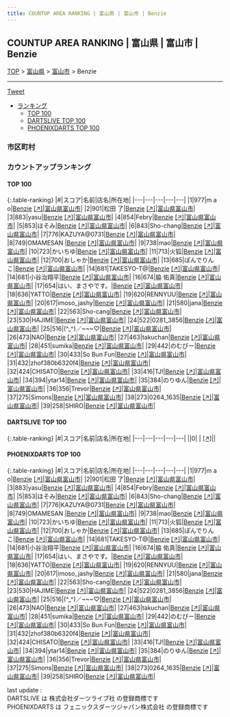 ```yaml
---
title: COUNTUP AREA RANKING | 富山県 | 富山市 | Benzie
---
```

## COUNTUP AREA RANKING | 富山県 | 富山市 | Benzie

[TOP](/darts/rank/) > [富山県](/darts/rank/富山県/) > [富山市](/darts/rank/富山県/富山市/) > Benzie

___

<a href="https://twitter.com/share?ref_src=twsrc%5Etfw" data-text="COUNTUP AREA RANKING | 富山県富山市Benzie" class="twitter-share-button" data-hashtags="DARTSLIVE,PHOENIXDARTS,darts,ダーツ" data-show-count="false">Tweet</a>

* [ランキング](#カウントアップランキング)
    * [TOP 100](#top-100)
    * [DARTSLIVE TOP 100](#dartslive-top-100)
    * [PHOENIXDARTS TOP 100](#phoenixdarts-top-100)

### 市区町村

<ul>

</ul>

### カウントアップランキング

#### TOP 100



{:.table-ranking}
|#|スコア|名前|店名|所在地|
|---|---|---|---|---|
|1|977|<span class="rank-name-pd">m a o</span>|<a href="/darts/rank/shops/88128.html">Benzie</a> <a href="https://vs.phoenixdarts.com/jp/shop/shopDetailInfo/s_88128?s_seq=88128">[↗]</a>|<a href="/darts/rank/富山県/富山市">富山県富山市</a>|
|2|901|<span class="rank-name-pd"><span class="pro-icon-pd"></span>松田 了</span>|<a href="/darts/rank/shops/88128.html">Benzie</a> <a href="https://vs.phoenixdarts.com/jp/shop/shopDetailInfo/s_88128?s_seq=88128">[↗]</a>|<a href="/darts/rank/富山県/富山市">富山県富山市</a>|
|3|883|<span class="rank-name-pd">yasu</span>|<a href="/darts/rank/shops/88128.html">Benzie</a> <a href="https://vs.phoenixdarts.com/jp/shop/shopDetailInfo/s_88128?s_seq=88128">[↗]</a>|<a href="/darts/rank/富山県/富山市">富山県富山市</a>|
|4|854|<span class="rank-name-pd">Febry</span>|<a href="/darts/rank/shops/88128.html">Benzie</a> <a href="https://vs.phoenixdarts.com/jp/shop/shopDetailInfo/s_88128?s_seq=88128">[↗]</a>|<a href="/darts/rank/富山県/富山市">富山県富山市</a>|
|5|853|<span class="rank-name-pd">ほそみ</span>|<a href="/darts/rank/shops/88128.html">Benzie</a> <a href="https://vs.phoenixdarts.com/jp/shop/shopDetailInfo/s_88128?s_seq=88128">[↗]</a>|<a href="/darts/rank/富山県/富山市">富山県富山市</a>|
|6|843|<span class="rank-name-pd">Sho-chang</span>|<a href="/darts/rank/shops/88128.html">Benzie</a> <a href="https://vs.phoenixdarts.com/jp/shop/shopDetailInfo/s_88128?s_seq=88128">[↗]</a>|<a href="/darts/rank/富山県/富山市">富山県富山市</a>|
|7|776|<span class="rank-name-pd">KAZUYA@0731</span>|<a href="/darts/rank/shops/88128.html">Benzie</a> <a href="https://vs.phoenixdarts.com/jp/shop/shopDetailInfo/s_88128?s_seq=88128">[↗]</a>|<a href="/darts/rank/富山県/富山市">富山県富山市</a>|
|8|749|<span class="rank-name-pd">OMAMESAN </span>|<a href="/darts/rank/shops/88128.html">Benzie</a> <a href="https://vs.phoenixdarts.com/jp/shop/shopDetailInfo/s_88128?s_seq=88128">[↗]</a>|<a href="/darts/rank/富山県/富山市">富山県富山市</a>|
|9|738|<span class="rank-name-pd">mao</span>|<a href="/darts/rank/shops/88128.html">Benzie</a> <a href="https://vs.phoenixdarts.com/jp/shop/shopDetailInfo/s_88128?s_seq=88128">[↗]</a>|<a href="/darts/rank/富山県/富山市">富山県富山市</a>|
|10|723|<span class="rank-name-pd">かいちゆ</span>|<a href="/darts/rank/shops/88128.html">Benzie</a> <a href="https://vs.phoenixdarts.com/jp/shop/shopDetailInfo/s_88128?s_seq=88128">[↗]</a>|<a href="/darts/rank/富山県/富山市">富山県富山市</a>|
|11|713|<span class="rank-name-pd">火狐</span>|<a href="/darts/rank/shops/88128.html">Benzie</a> <a href="https://vs.phoenixdarts.com/jp/shop/shopDetailInfo/s_88128?s_seq=88128">[↗]</a>|<a href="/darts/rank/富山県/富山市">富山県富山市</a>|
|12|700|<span class="rank-name-pd">おしゃか</span>|<a href="/darts/rank/shops/88128.html">Benzie</a> <a href="https://vs.phoenixdarts.com/jp/shop/shopDetailInfo/s_88128?s_seq=88128">[↗]</a>|<a href="/darts/rank/富山県/富山市">富山県富山市</a>|
|13|685|<span class="rank-name-pd">ぽんでりんこ</span>|<a href="/darts/rank/shops/88128.html">Benzie</a> <a href="https://vs.phoenixdarts.com/jp/shop/shopDetailInfo/s_88128?s_seq=88128">[↗]</a>|<a href="/darts/rank/富山県/富山市">富山県富山市</a>|
|14|681|<span class="rank-name-pd">TAKESYO-T@</span>|<a href="/darts/rank/shops/88128.html">Benzie</a> <a href="https://vs.phoenixdarts.com/jp/shop/shopDetailInfo/s_88128?s_seq=88128">[↗]</a>|<a href="/darts/rank/富山県/富山市">富山県富山市</a>|
|14|681|<span class="rank-name-pd">小谷治翔平</span>|<a href="/darts/rank/shops/88128.html">Benzie</a> <a href="https://vs.phoenixdarts.com/jp/shop/shopDetailInfo/s_88128?s_seq=88128">[↗]</a>|<a href="/darts/rank/富山県/富山市">富山県富山市</a>|
|16|674|<span class="rank-name-pd">脇 佑真</span>|<a href="/darts/rank/shops/88128.html">Benzie</a> <a href="https://vs.phoenixdarts.com/jp/shop/shopDetailInfo/s_88128?s_seq=88128">[↗]</a>|<a href="/darts/rank/富山県/富山市">富山県富山市</a>|
|17|654|<span class="rank-name-pd">はい、まさやです。</span>|<a href="/darts/rank/shops/88128.html">Benzie</a> <a href="https://vs.phoenixdarts.com/jp/shop/shopDetailInfo/s_88128?s_seq=88128">[↗]</a>|<a href="/darts/rank/富山県/富山市">富山県富山市</a>|
|18|636|<span class="rank-name-pd">YATTO</span>|<a href="/darts/rank/shops/88128.html">Benzie</a> <a href="https://vs.phoenixdarts.com/jp/shop/shopDetailInfo/s_88128?s_seq=88128">[↗]</a>|<a href="/darts/rank/富山県/富山市">富山県富山市</a>|
|19|620|<span class="rank-name-pd">RENNYUU</span>|<a href="/darts/rank/shops/88128.html">Benzie</a> <a href="https://vs.phoenixdarts.com/jp/shop/shopDetailInfo/s_88128?s_seq=88128">[↗]</a>|<a href="/darts/rank/富山県/富山市">富山県富山市</a>|
|20|617|<span class="rank-name-pd">imoso_jashy</span>|<a href="/darts/rank/shops/88128.html">Benzie</a> <a href="https://vs.phoenixdarts.com/jp/shop/shopDetailInfo/s_88128?s_seq=88128">[↗]</a>|<a href="/darts/rank/富山県/富山市">富山県富山市</a>|
|21|580|<span class="rank-name-pd">jana</span>|<a href="/darts/rank/shops/88128.html">Benzie</a> <a href="https://vs.phoenixdarts.com/jp/shop/shopDetailInfo/s_88128?s_seq=88128">[↗]</a>|<a href="/darts/rank/富山県/富山市">富山県富山市</a>|
|22|563|<span class="rank-name-pd">Sho-cang</span>|<a href="/darts/rank/shops/88128.html">Benzie</a> <a href="https://vs.phoenixdarts.com/jp/shop/shopDetailInfo/s_88128?s_seq=88128">[↗]</a>|<a href="/darts/rank/富山県/富山市">富山県富山市</a>|
|23|530|<span class="rank-name-pd">HAJIME</span>|<a href="/darts/rank/shops/88128.html">Benzie</a> <a href="https://vs.phoenixdarts.com/jp/shop/shopDetailInfo/s_88128?s_seq=88128">[↗]</a>|<a href="/darts/rank/富山県/富山市">富山県富山市</a>|
|24|522|<span class="rank-name-pd">0281_3856</span>|<a href="/darts/rank/shops/88128.html">Benzie</a> <a href="https://vs.phoenixdarts.com/jp/shop/shopDetailInfo/s_88128?s_seq=88128">[↗]</a>|<a href="/darts/rank/富山県/富山市">富山県富山市</a>|
|25|516|<span class="rank-name-pd">(^_^)／~~~♡</span>|<a href="/darts/rank/shops/88128.html">Benzie</a> <a href="https://vs.phoenixdarts.com/jp/shop/shopDetailInfo/s_88128?s_seq=88128">[↗]</a>|<a href="/darts/rank/富山県/富山市">富山県富山市</a>|
|26|473|<span class="rank-name-pd">NAO</span>|<a href="/darts/rank/shops/88128.html">Benzie</a> <a href="https://vs.phoenixdarts.com/jp/shop/shopDetailInfo/s_88128?s_seq=88128">[↗]</a>|<a href="/darts/rank/富山県/富山市">富山県富山市</a>|
|27|463|<span class="rank-name-pd">takuchan</span>|<a href="/darts/rank/shops/88128.html">Benzie</a> <a href="https://vs.phoenixdarts.com/jp/shop/shopDetailInfo/s_88128?s_seq=88128">[↗]</a>|<a href="/darts/rank/富山県/富山市">富山県富山市</a>|
|28|451|<span class="rank-name-pd">sumika</span>|<a href="/darts/rank/shops/88128.html">Benzie</a> <a href="https://vs.phoenixdarts.com/jp/shop/shopDetailInfo/s_88128?s_seq=88128">[↗]</a>|<a href="/darts/rank/富山県/富山市">富山県富山市</a>|
|29|442|<span class="rank-name-pd">のむぴー</span>|<a href="/darts/rank/shops/88128.html">Benzie</a> <a href="https://vs.phoenixdarts.com/jp/shop/shopDetailInfo/s_88128?s_seq=88128">[↗]</a>|<a href="/darts/rank/富山県/富山市">富山県富山市</a>|
|30|433|<span class="rank-name-pd">So Bun Fun</span>|<a href="/darts/rank/shops/88128.html">Benzie</a> <a href="https://vs.phoenixdarts.com/jp/shop/shopDetailInfo/s_88128?s_seq=88128">[↗]</a>|<a href="/darts/rank/富山県/富山市">富山県富山市</a>|
|31|432|<span class="rank-name-pd">zhof380b6320f4</span>|<a href="/darts/rank/shops/88128.html">Benzie</a> <a href="https://vs.phoenixdarts.com/jp/shop/shopDetailInfo/s_88128?s_seq=88128">[↗]</a>|<a href="/darts/rank/富山県/富山市">富山県富山市</a>|
|32|424|<span class="rank-name-pd">CHISATO</span>|<a href="/darts/rank/shops/88128.html">Benzie</a> <a href="https://vs.phoenixdarts.com/jp/shop/shopDetailInfo/s_88128?s_seq=88128">[↗]</a>|<a href="/darts/rank/富山県/富山市">富山県富山市</a>|
|33|416|<span class="rank-name-pd">TJ!</span>|<a href="/darts/rank/shops/88128.html">Benzie</a> <a href="https://vs.phoenixdarts.com/jp/shop/shopDetailInfo/s_88128?s_seq=88128">[↗]</a>|<a href="/darts/rank/富山県/富山市">富山県富山市</a>|
|34|394|<span class="rank-name-pd">ytar14</span>|<a href="/darts/rank/shops/88128.html">Benzie</a> <a href="https://vs.phoenixdarts.com/jp/shop/shopDetailInfo/s_88128?s_seq=88128">[↗]</a>|<a href="/darts/rank/富山県/富山市">富山県富山市</a>|
|35|384|<span class="rank-name-pd">のりゆん</span>|<a href="/darts/rank/shops/88128.html">Benzie</a> <a href="https://vs.phoenixdarts.com/jp/shop/shopDetailInfo/s_88128?s_seq=88128">[↗]</a>|<a href="/darts/rank/富山県/富山市">富山県富山市</a>|
|36|356|<span class="rank-name-pd">Trevor</span>|<a href="/darts/rank/shops/88128.html">Benzie</a> <a href="https://vs.phoenixdarts.com/jp/shop/shopDetailInfo/s_88128?s_seq=88128">[↗]</a>|<a href="/darts/rank/富山県/富山市">富山県富山市</a>|
|37|275|<span class="rank-name-pd">Simons</span>|<a href="/darts/rank/shops/88128.html">Benzie</a> <a href="https://vs.phoenixdarts.com/jp/shop/shopDetailInfo/s_88128?s_seq=88128">[↗]</a>|<a href="/darts/rank/富山県/富山市">富山県富山市</a>|
|38|273|<span class="rank-name-pd">0264_1635</span>|<a href="/darts/rank/shops/88128.html">Benzie</a> <a href="https://vs.phoenixdarts.com/jp/shop/shopDetailInfo/s_88128?s_seq=88128">[↗]</a>|<a href="/darts/rank/富山県/富山市">富山県富山市</a>|
|39|258|<span class="rank-name-pd">SHIRO</span>|<a href="/darts/rank/shops/88128.html">Benzie</a> <a href="https://vs.phoenixdarts.com/jp/shop/shopDetailInfo/s_88128?s_seq=88128">[↗]</a>|<a href="/darts/rank/富山県/富山市">富山県富山市</a>|


#### DARTSLIVE TOP 100



{:.table-ranking}
|#|スコア|名前|店名|所在地|
|---|---|---|---|---|
||0|<span class="rank-name-dl"> </span>|<a href="/darts/rank/shops/.html"></a> <a href="">[↗]</a>|<a href="/darts/rank//"></a>|


#### PHOENIXDARTS TOP 100



{:.table-ranking}
|#|スコア|名前|店名|所在地|
|---|---|---|---|---|
|1|977|<span class="rank-name-pd">m a o</span>|<a href="/darts/rank/shops/88128.html">Benzie</a> <a href="https://vs.phoenixdarts.com/jp/shop/shopDetailInfo/s_88128?s_seq=88128">[↗]</a>|<a href="/darts/rank/富山県/富山市">富山県富山市</a>|
|2|901|<span class="rank-name-pd"><span class="pro-icon-pd"></span>松田 了</span>|<a href="/darts/rank/shops/88128.html">Benzie</a> <a href="https://vs.phoenixdarts.com/jp/shop/shopDetailInfo/s_88128?s_seq=88128">[↗]</a>|<a href="/darts/rank/富山県/富山市">富山県富山市</a>|
|3|883|<span class="rank-name-pd">yasu</span>|<a href="/darts/rank/shops/88128.html">Benzie</a> <a href="https://vs.phoenixdarts.com/jp/shop/shopDetailInfo/s_88128?s_seq=88128">[↗]</a>|<a href="/darts/rank/富山県/富山市">富山県富山市</a>|
|4|854|<span class="rank-name-pd">Febry</span>|<a href="/darts/rank/shops/88128.html">Benzie</a> <a href="https://vs.phoenixdarts.com/jp/shop/shopDetailInfo/s_88128?s_seq=88128">[↗]</a>|<a href="/darts/rank/富山県/富山市">富山県富山市</a>|
|5|853|<span class="rank-name-pd">ほそみ</span>|<a href="/darts/rank/shops/88128.html">Benzie</a> <a href="https://vs.phoenixdarts.com/jp/shop/shopDetailInfo/s_88128?s_seq=88128">[↗]</a>|<a href="/darts/rank/富山県/富山市">富山県富山市</a>|
|6|843|<span class="rank-name-pd">Sho-chang</span>|<a href="/darts/rank/shops/88128.html">Benzie</a> <a href="https://vs.phoenixdarts.com/jp/shop/shopDetailInfo/s_88128?s_seq=88128">[↗]</a>|<a href="/darts/rank/富山県/富山市">富山県富山市</a>|
|7|776|<span class="rank-name-pd">KAZUYA@0731</span>|<a href="/darts/rank/shops/88128.html">Benzie</a> <a href="https://vs.phoenixdarts.com/jp/shop/shopDetailInfo/s_88128?s_seq=88128">[↗]</a>|<a href="/darts/rank/富山県/富山市">富山県富山市</a>|
|8|749|<span class="rank-name-pd">OMAMESAN </span>|<a href="/darts/rank/shops/88128.html">Benzie</a> <a href="https://vs.phoenixdarts.com/jp/shop/shopDetailInfo/s_88128?s_seq=88128">[↗]</a>|<a href="/darts/rank/富山県/富山市">富山県富山市</a>|
|9|738|<span class="rank-name-pd">mao</span>|<a href="/darts/rank/shops/88128.html">Benzie</a> <a href="https://vs.phoenixdarts.com/jp/shop/shopDetailInfo/s_88128?s_seq=88128">[↗]</a>|<a href="/darts/rank/富山県/富山市">富山県富山市</a>|
|10|723|<span class="rank-name-pd">かいちゆ</span>|<a href="/darts/rank/shops/88128.html">Benzie</a> <a href="https://vs.phoenixdarts.com/jp/shop/shopDetailInfo/s_88128?s_seq=88128">[↗]</a>|<a href="/darts/rank/富山県/富山市">富山県富山市</a>|
|11|713|<span class="rank-name-pd">火狐</span>|<a href="/darts/rank/shops/88128.html">Benzie</a> <a href="https://vs.phoenixdarts.com/jp/shop/shopDetailInfo/s_88128?s_seq=88128">[↗]</a>|<a href="/darts/rank/富山県/富山市">富山県富山市</a>|
|12|700|<span class="rank-name-pd">おしゃか</span>|<a href="/darts/rank/shops/88128.html">Benzie</a> <a href="https://vs.phoenixdarts.com/jp/shop/shopDetailInfo/s_88128?s_seq=88128">[↗]</a>|<a href="/darts/rank/富山県/富山市">富山県富山市</a>|
|13|685|<span class="rank-name-pd">ぽんでりんこ</span>|<a href="/darts/rank/shops/88128.html">Benzie</a> <a href="https://vs.phoenixdarts.com/jp/shop/shopDetailInfo/s_88128?s_seq=88128">[↗]</a>|<a href="/darts/rank/富山県/富山市">富山県富山市</a>|
|14|681|<span class="rank-name-pd">TAKESYO-T@</span>|<a href="/darts/rank/shops/88128.html">Benzie</a> <a href="https://vs.phoenixdarts.com/jp/shop/shopDetailInfo/s_88128?s_seq=88128">[↗]</a>|<a href="/darts/rank/富山県/富山市">富山県富山市</a>|
|14|681|<span class="rank-name-pd">小谷治翔平</span>|<a href="/darts/rank/shops/88128.html">Benzie</a> <a href="https://vs.phoenixdarts.com/jp/shop/shopDetailInfo/s_88128?s_seq=88128">[↗]</a>|<a href="/darts/rank/富山県/富山市">富山県富山市</a>|
|16|674|<span class="rank-name-pd">脇 佑真</span>|<a href="/darts/rank/shops/88128.html">Benzie</a> <a href="https://vs.phoenixdarts.com/jp/shop/shopDetailInfo/s_88128?s_seq=88128">[↗]</a>|<a href="/darts/rank/富山県/富山市">富山県富山市</a>|
|17|654|<span class="rank-name-pd">はい、まさやです。</span>|<a href="/darts/rank/shops/88128.html">Benzie</a> <a href="https://vs.phoenixdarts.com/jp/shop/shopDetailInfo/s_88128?s_seq=88128">[↗]</a>|<a href="/darts/rank/富山県/富山市">富山県富山市</a>|
|18|636|<span class="rank-name-pd">YATTO</span>|<a href="/darts/rank/shops/88128.html">Benzie</a> <a href="https://vs.phoenixdarts.com/jp/shop/shopDetailInfo/s_88128?s_seq=88128">[↗]</a>|<a href="/darts/rank/富山県/富山市">富山県富山市</a>|
|19|620|<span class="rank-name-pd">RENNYUU</span>|<a href="/darts/rank/shops/88128.html">Benzie</a> <a href="https://vs.phoenixdarts.com/jp/shop/shopDetailInfo/s_88128?s_seq=88128">[↗]</a>|<a href="/darts/rank/富山県/富山市">富山県富山市</a>|
|20|617|<span class="rank-name-pd">imoso_jashy</span>|<a href="/darts/rank/shops/88128.html">Benzie</a> <a href="https://vs.phoenixdarts.com/jp/shop/shopDetailInfo/s_88128?s_seq=88128">[↗]</a>|<a href="/darts/rank/富山県/富山市">富山県富山市</a>|
|21|580|<span class="rank-name-pd">jana</span>|<a href="/darts/rank/shops/88128.html">Benzie</a> <a href="https://vs.phoenixdarts.com/jp/shop/shopDetailInfo/s_88128?s_seq=88128">[↗]</a>|<a href="/darts/rank/富山県/富山市">富山県富山市</a>|
|22|563|<span class="rank-name-pd">Sho-cang</span>|<a href="/darts/rank/shops/88128.html">Benzie</a> <a href="https://vs.phoenixdarts.com/jp/shop/shopDetailInfo/s_88128?s_seq=88128">[↗]</a>|<a href="/darts/rank/富山県/富山市">富山県富山市</a>|
|23|530|<span class="rank-name-pd">HAJIME</span>|<a href="/darts/rank/shops/88128.html">Benzie</a> <a href="https://vs.phoenixdarts.com/jp/shop/shopDetailInfo/s_88128?s_seq=88128">[↗]</a>|<a href="/darts/rank/富山県/富山市">富山県富山市</a>|
|24|522|<span class="rank-name-pd">0281_3856</span>|<a href="/darts/rank/shops/88128.html">Benzie</a> <a href="https://vs.phoenixdarts.com/jp/shop/shopDetailInfo/s_88128?s_seq=88128">[↗]</a>|<a href="/darts/rank/富山県/富山市">富山県富山市</a>|
|25|516|<span class="rank-name-pd">(^_^)／~~~♡</span>|<a href="/darts/rank/shops/88128.html">Benzie</a> <a href="https://vs.phoenixdarts.com/jp/shop/shopDetailInfo/s_88128?s_seq=88128">[↗]</a>|<a href="/darts/rank/富山県/富山市">富山県富山市</a>|
|26|473|<span class="rank-name-pd">NAO</span>|<a href="/darts/rank/shops/88128.html">Benzie</a> <a href="https://vs.phoenixdarts.com/jp/shop/shopDetailInfo/s_88128?s_seq=88128">[↗]</a>|<a href="/darts/rank/富山県/富山市">富山県富山市</a>|
|27|463|<span class="rank-name-pd">takuchan</span>|<a href="/darts/rank/shops/88128.html">Benzie</a> <a href="https://vs.phoenixdarts.com/jp/shop/shopDetailInfo/s_88128?s_seq=88128">[↗]</a>|<a href="/darts/rank/富山県/富山市">富山県富山市</a>|
|28|451|<span class="rank-name-pd">sumika</span>|<a href="/darts/rank/shops/88128.html">Benzie</a> <a href="https://vs.phoenixdarts.com/jp/shop/shopDetailInfo/s_88128?s_seq=88128">[↗]</a>|<a href="/darts/rank/富山県/富山市">富山県富山市</a>|
|29|442|<span class="rank-name-pd">のむぴー</span>|<a href="/darts/rank/shops/88128.html">Benzie</a> <a href="https://vs.phoenixdarts.com/jp/shop/shopDetailInfo/s_88128?s_seq=88128">[↗]</a>|<a href="/darts/rank/富山県/富山市">富山県富山市</a>|
|30|433|<span class="rank-name-pd">So Bun Fun</span>|<a href="/darts/rank/shops/88128.html">Benzie</a> <a href="https://vs.phoenixdarts.com/jp/shop/shopDetailInfo/s_88128?s_seq=88128">[↗]</a>|<a href="/darts/rank/富山県/富山市">富山県富山市</a>|
|31|432|<span class="rank-name-pd">zhof380b6320f4</span>|<a href="/darts/rank/shops/88128.html">Benzie</a> <a href="https://vs.phoenixdarts.com/jp/shop/shopDetailInfo/s_88128?s_seq=88128">[↗]</a>|<a href="/darts/rank/富山県/富山市">富山県富山市</a>|
|32|424|<span class="rank-name-pd">CHISATO</span>|<a href="/darts/rank/shops/88128.html">Benzie</a> <a href="https://vs.phoenixdarts.com/jp/shop/shopDetailInfo/s_88128?s_seq=88128">[↗]</a>|<a href="/darts/rank/富山県/富山市">富山県富山市</a>|
|33|416|<span class="rank-name-pd">TJ!</span>|<a href="/darts/rank/shops/88128.html">Benzie</a> <a href="https://vs.phoenixdarts.com/jp/shop/shopDetailInfo/s_88128?s_seq=88128">[↗]</a>|<a href="/darts/rank/富山県/富山市">富山県富山市</a>|
|34|394|<span class="rank-name-pd">ytar14</span>|<a href="/darts/rank/shops/88128.html">Benzie</a> <a href="https://vs.phoenixdarts.com/jp/shop/shopDetailInfo/s_88128?s_seq=88128">[↗]</a>|<a href="/darts/rank/富山県/富山市">富山県富山市</a>|
|35|384|<span class="rank-name-pd">のりゆん</span>|<a href="/darts/rank/shops/88128.html">Benzie</a> <a href="https://vs.phoenixdarts.com/jp/shop/shopDetailInfo/s_88128?s_seq=88128">[↗]</a>|<a href="/darts/rank/富山県/富山市">富山県富山市</a>|
|36|356|<span class="rank-name-pd">Trevor</span>|<a href="/darts/rank/shops/88128.html">Benzie</a> <a href="https://vs.phoenixdarts.com/jp/shop/shopDetailInfo/s_88128?s_seq=88128">[↗]</a>|<a href="/darts/rank/富山県/富山市">富山県富山市</a>|
|37|275|<span class="rank-name-pd">Simons</span>|<a href="/darts/rank/shops/88128.html">Benzie</a> <a href="https://vs.phoenixdarts.com/jp/shop/shopDetailInfo/s_88128?s_seq=88128">[↗]</a>|<a href="/darts/rank/富山県/富山市">富山県富山市</a>|
|38|273|<span class="rank-name-pd">0264_1635</span>|<a href="/darts/rank/shops/88128.html">Benzie</a> <a href="https://vs.phoenixdarts.com/jp/shop/shopDetailInfo/s_88128?s_seq=88128">[↗]</a>|<a href="/darts/rank/富山県/富山市">富山県富山市</a>|
|39|258|<span class="rank-name-pd">SHIRO</span>|<a href="/darts/rank/shops/88128.html">Benzie</a> <a href="https://vs.phoenixdarts.com/jp/shop/shopDetailInfo/s_88128?s_seq=88128">[↗]</a>|<a href="/darts/rank/富山県/富山市">富山県富山市</a>|


<div class="footer border-top border-gray-light mt-5 pt-3 text-right text-gray">
    last update : <span style="font-weight: italic" id="foot_last_modified"></span><br />
    DARTSLIVE は 株式会社ダーツライブ社 の登録商標です<br />
    PHOENIXDARTS は フェニックスダーツジャパン株式会社 の登録商標です<br />
</div>

<script src="https://cdnjs.cloudflare.com/ajax/libs/jquery.tablesorter/2.31.3/js/jquery.tablesorter.min.js" integrity="sha512-qzgd5cYSZcosqpzpn7zF2ZId8f/8CHmFKZ8j7mU4OUXTNRd5g+ZHBPsgKEwoqxCtdQvExE5LprwwPAgoicguNg==" crossorigin="anonymous" referrerpolicy="no-referrer"></script>
<link rel="stylesheet" href="https://cdnjs.cloudflare.com/ajax/libs/jquery.tablesorter/2.31.3/css/theme.default.min.css" integrity="sha512-wghhOJkjQX0Lh3NSWvNKeZ0ZpNn+SPVXX1Qyc9OCaogADktxrBiBdKGDoqVUOyhStvMBmJQ8ZdMHiR3wuEq8+w==" crossorigin="anonymous" referrerpolicy="no-referrer" />
<script>
$(function() {
    $(".table-ranking").tablesorter({sortList:[[0, 0]]});
    $("#foot_last_modified").text(formatDate(new Date(document.lastModified), 'yyyy-MM-dd HH:mm:ss'));
});
</script>

<script async src="https://platform.twitter.com/widgets.js" charset="utf-8"></script>